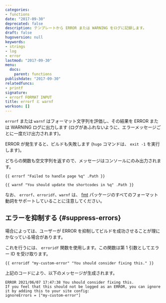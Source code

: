 ```yaml
---
categories:
- functions
date: "2017-09-30"
deprecated: false
description: テンプレートから ERROR または WARNING をログに記録します。
draft: false
hugoversion: null
keywords:
- strings
- log
- error
lastmod: "2017-09-30"
menu:
  docs:
    parent: functions
publishdate: "2017-09-30"
relatedfuncs:
- printf
signature:
- errorf FORMAT INPUT
title: errorf と warnf
workson: []
---
```


`errorf` または `warnf` はフォーマット文字列を評価し、その結果を ERROR または WARNING ログに出力します (ログがあふれないように、エラーメッセージごとに一度だけ出力されます)。

ERROR が発生すると、ビルドも失敗します (`hugo` コマンドは、 `exit -1` を実行します)。

どちらの関数も空文字列を返すので、メッセージはコンソールにのみ出力されます。

```go-html-template
{{ errorf "Failed to handle page %q" .Path }}
```

```go-html-template
{{ warnf "You should update the shortcodes in %q" .Path }}
```

なお、 `errorf`、`erroridf`、`warnf` は、 [fmt](https://golang.org/pkg/fmt/) パッケージのすべてのフォーマット動詞をサポートしていることに注意してください。

## エラーを抑制する {#suppress-errors}

場合によっては、ユーザーが ERROR を抑制してビルドを成功させることが理にかなっている場合があります。

これを行うには、 `erroridf` 関数を使用します。この関数は第 1 引数としてエラー ID を受け取ります。

```go-html-template
{{ erroridf "my-custom-error" "You should consider fixing this." }}
```  

上記のコードにより、以下のメッセージが生成されます。

```
ERROR 2021/06/07 17:47:38 You should consider fixing this.
If you feel that this should not be logged as an ERROR, you can ignore it by adding this to your site config:
ignoreErrors = ["my-custom-error"]
```
